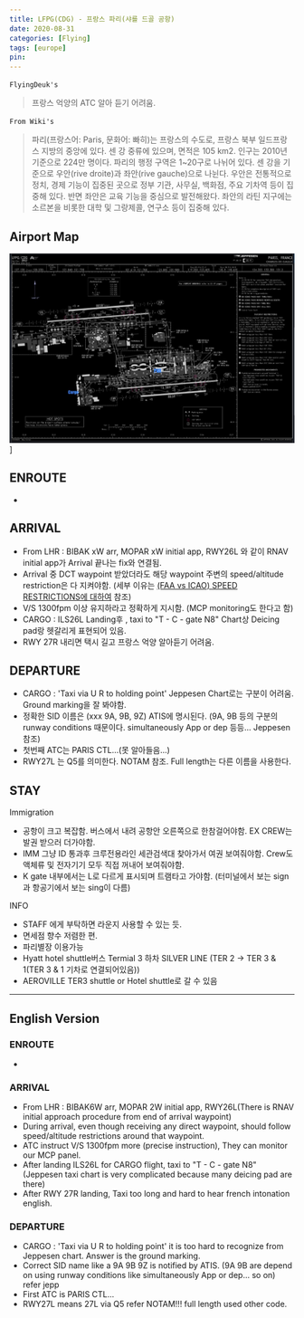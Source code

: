 ```yaml
---
title: LFPG(CDG) - 프랑스 파리(샤를 드골 공항)
date: 2020-08-31
categories: [Flying]
tags: [europe]
pin:
---
```

`FlyingDeuk's`
>프랑스 억양의 ATC 알아 듣기 어려움.

`From Wiki's`
>파리(프랑스어: Paris, 문화어: 빠히)는 프랑스의 수도로, 프랑스 북부 일드프랑스 지방의 중앙에 있다. 센 강 중류에 있으며, 면적은 105 km2. 인구는 2010년 기준으로 224만 명이다. 파리의 행정 구역은 1~20구로 나뉘어 있다.
센 강을 기준으로 우안(rive droite)과 좌안(rive gauche)으로 나뉜다. 우안은 전통적으로 정치, 경제 기능이 집중된 곳으로 정부 기관, 사무실, 백화점, 주요 기차역 등이 집중해 있다. 반면 좌안은 교육 기능을 중심으로 발전해왔다. 좌안의 라틴 지구에는 소르본을 비롯한 대학 및 그랑제콜, 연구소 등이 집중해 있다.

## Airport Map
![cdg](/img/flying/airport/cdg_ap.jpg)]

## ENROUTE
-

## ARRIVAL
- From LHR : BIBAK xW arr, MOPAR xW initial app, RWY26L 와 같이 RNAV initial app가 Arrival 끝나는 fix와 연결됨.
- Arrival 중 DCT waypoint 받았더라도 해당 waypoint 주변의 speed/altitude restriction은 다 지켜야함. (세부 이유는 [(FAA vs ICAO) SPEED RESTRICTIONS에 대하여](/posts/speed/) 참조)
- V/S 1300fpm 이상 유지하라고 정확하게 지시함. (MCP monitoring도 한다고 함)
- CARGO : ILS26L Landing후 , taxi to "T - C - gate N8" Chart상 Deicing pad랑 헷갈리게 표현되어 있음.
- RWY 27R 내리면 택시 길고 프랑스 억양 알아듣기 어려움.


## DEPARTURE
- CARGO : 'Taxi via U R to holding point' Jeppesen Chart로는 구분이 어려움. Ground marking을 잘 봐야함.
- 정확한 SID 이름은 (xxx 9A, 9B, 9Z) ATIS에 명시된다. (9A, 9B 등의 구분의 runway conditions 때문이다. simultaneously App or dep 등등... Jeppesen 참조)
- 첫번째 ATC는 PARIS CTL...(못 알아들음...)
- RWY27L 는 Q5를 의미한다. NOTAM 참조. Full length는 다른 이름을 사용한다.


## STAY
Immigration
- 공항이 크고 복잡함. 버스에서 내려 공항안 오른쪽으로 한참걸어야함. EX CREW는 발권 받으러 더가야함.
- IMM 그냥 ID 통과후 크루전용라인 세관검색대 찾아가서 여권 보여줘야함. Crew도 액체류 및 전자기기 모두 직접 꺼내어 보여줘야함.
- K gate 내부에서는 L로 다르게 표시되며 트램타고 가야함. (터미널에서 보는 sign과 항공기에서 보는 sing이 다름)

INFO
- STAFF 에게 부탁하면 라운지 사용할 수 있는 듯.
- 면세점 향수 저렴한 편.
- 파리별장 이용가능
- Hyatt hotel shuttle버스 Termial 3 하차 SILVER LINE
	(TER 2 -> TER 3 & 1(TER 3 & 1 기차로 연결되어있음))
- AEROVILLE TER3 shuttle or Hotel shuttle로 갈 수 있음

---------
## English Version

### ENROUTE
-

### ARRIVAL
- From LHR : BIBAK6W arr, MOPAR 2W initial app, RWY26L(There is RNAV initial approach procedure from end of arrival waypoint)
- During arrival, even though receiving any direct waypoint, should follow speed/altitude restrictions around that waypoint.
- ATC instruct V/S 1300fpm more (precise instruction), They can monitor our MCP panel.
- After landing ILS26L for CARGO flight, taxi to "T - C - gate N8" (Jeppesen taxi chart is very complicated because many deicing pad are there)
- After RWY 27R landing, Taxi too long and hard to hear french intonation english.


### DEPARTURE
- CARGO : 'Taxi via U R to holding point' it is too hard to recognize from Jeppesen chart. Answer is the ground marking.
- Correct SID name like a 9A 9B 9Z is notified by ATIS. (9A 9B are depend on using runway conditions like simultaneously App or dep... so on) refer jepp
- First ATC is PARIS CTL...
- RWY27L means 27L via Q5 refer NOTAM!!! full length used other code.

